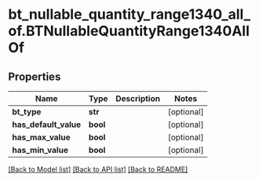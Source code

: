 # bt_nullable_quantity_range1340_all_of.BTNullableQuantityRange1340AllOf

## Properties
Name | Type | Description | Notes
------------ | ------------- | ------------- | -------------
**bt_type** | **str** |  | [optional] 
**has_default_value** | **bool** |  | [optional] 
**has_max_value** | **bool** |  | [optional] 
**has_min_value** | **bool** |  | [optional] 

[[Back to Model list]](../README.md#documentation-for-models) [[Back to API list]](../README.md#documentation-for-api-endpoints) [[Back to README]](../README.md)


